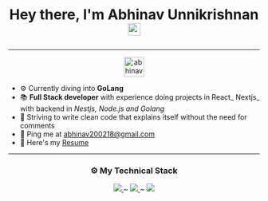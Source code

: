 <h1 align = "center">

Hey there, I'm Abhinav Unnikrishnan <img src="https://media.giphy.com/media/hvRJCLFzcasrR4ia7z/giphy.gif" width="25"></h1>



---

<p align="center">
<a href="https://www.linkedin.com/in/abhinav-unnikrishnan/" target="blank"><img align="center" src="https://img.icons8.com/?size=512&id=xuvGCOXi8Wyg&format=png" alt="abhinavunnikrishnan" height="40" width="40" /></a>

</p>

-   ⚙️ Currently diving into **GoLang** 
-   📚 **Full Stack developer** with experience doing projects in React_ Nextjs_ with backend in _Nestjs, Node.js and Golang_
-   🧹 Striving to write clean code that explains itself without the need for comments
-   📧 Ping me at abhinav200218@gmail.com
-   📄 Here's my [Resume](https://drive.google.com/file/d/1FLCX1wnyMNzvDKYqLQGj3tqYQhDNEtvv/view?usp=sharing)

---


<h3 align = "center"> ⚙️ My Technical Stack</h3>
  
<p align="center">
    <a href="https://skillicons.dev">
      <img src="https://skillicons.dev/icons?i=react,nextjs,docker,bootstrap,tailwind,scss" /> 
    </a> ~
    <a href="https://skillicons.dev">
      <img src="https://skillicons.dev/icons?i=nextjs,golang,nodejs,express" />
    </a> ~
    <a href="https://skillicons.dev">
      <img src="https://skillicons.dev/icons?i=aws,mongodb,firebase,postgresql" />
    </a>
</p>
